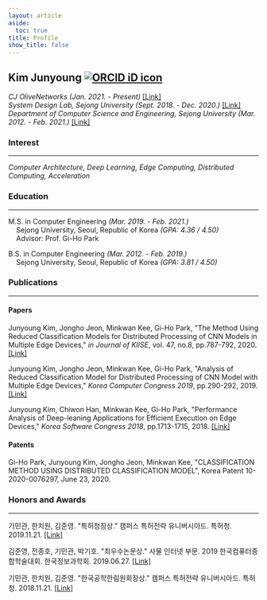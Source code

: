 ```yaml
---
layout: article
aside:
  toc: true
title: Profile
show_title: false
---
```


## Kim Junyoung <a href="https://orcid.org/0000-0002-9007-7145" target='_blank' style="vertical-align:top;"><img src="https://orcid.org/sites/default/files/images/orcid_16x16.png" alt="ORCID iD icon"></a>

*CJ OliveNetworks (Jan. 2021. - Present)* <a href="https://www.cjolivenetworks.co.kr:449" target='_blank'>[Link]</a><br />
*System Design Lab, Sejong University (Sept. 2018. - Dec. 2020.)* <a href="http://sdl.sejong.ac.kr" target='_blank'>[Link]</a><br />
*Department of Computer Science and Engineering, Sejong University (Mar. 2012. - Feb. 2021.)* <a href="http://www.sejong.ac.kr" target='_blank'>[Link]</a>

### Interest
---
*Computer Architecture, Deep Learning, Edge Computing, Distributed Computing, Acceleration*

### Education
---
M.S. in Computer Engineering *(Mar. 2019. - Feb. 2021.)*<br>
&nbsp;&nbsp;&nbsp;&nbsp;Sejong University, Seoul, Republic of Korea *(GPA: 4.36 / 4.50)*<br>
&nbsp;&nbsp;&nbsp;&nbsp;Advisor: Prof. Gi-Ho Park

B.S. in Computer Engineering *(Mar. 2012. - Feb. 2019.)*<br>
&nbsp;&nbsp;&nbsp;&nbsp;Sejong University, Seoul, Republic of Korea *(GPA: 3.81 / 4.50)*

### Publications
---
#### Papers

Junyoung Kim, Jongho Jeon, Minkwan Kee, Gi-Ho Park, "The Method Using Reduced Classification Models for Distributed Processing of CNN Models in Multiple Edge Devices," *in Journal of KIISE*, vol. 47, no.8, pp.787-792, 2020. <a href="https://doi.org/10.5626/JOK.2020.47.8.787" target='_blank'>[Link]</a>

Junyoung Kim, Jongho Jeon, Minkwan Kee, Gi-Ho Park, "Analysis of Reduced Classification Model for Distributed Processing of CNN Model with Multiple Edge Devices," *Korea Computer Congress 2019*, pp.290-292, 2019. <a href="http://www.dbpia.co.kr/journal/articleDetail?nodeId=NODE08763159" target='_blank'>[Link]</a>

Junyoung Kim, Chiwon Han, Minkwan Kee, Gi-Ho Park, "Performance Analysis of Deep-leaning Applications for Efficient Execution on Edge Devices," *Korea Software Congress 2018*, pp.1713-1715, 2018. <a href="http://www.dbpia.co.kr/journal/articleDetail?nodeId=NODE07614068" target='_blank'>[Link]</a>

#### Patents

Gi-Ho Park, Junyoung Kim, Jongho Jeon, Minkwan Kee, "CLASSIFICATION METHOD USING DISTRIBUTED CLASSIFICATION MODEL", Korea Patent 10-2020-0076297, June 23, 2020.

### Honors and Awards

---

기민관, 한치원, 김준영. "특허청장상." 캠퍼스 특허전략 유니버시아드. 특허청. 2019.11.21. <a href="https://www.kipa.org/cpu/4_u2019.jsp" target='_blank'>[Link]</a>

김준영, 전종호, 기민관, 박기호. "최우수논문상." 사물 인터넷 부문. 2019 한국컴퓨터종합학술대회. 한국정보과학회. 2019.06.27. <a href="http://kiise.or.kr/conference/kcc/2019/" target='_blank'>[Link]</a>

기민관, 한치원, 김준영. "한국공학한림원회장상." 캠퍼스 특허전략 유니버시아드. 특허청. 2018.11.21. <a href="https://www.kipa.org/cpu/4_u2018.jsp" target='_blank'>[Link]</a>
